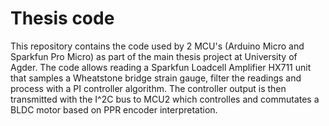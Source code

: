 # Thesis code

This repository contains the code used by 2 MCU's (Arduino Micro and Sparkfun Pro Micro) as part of the main thesis project at University of Agder. The code allows reading a Sparkfun Loadcell Amplifier HX711 unit that samples a Wheatstone bridge strain gauge, filter the readings and process with a PI controller algorithm. The controller output is then transmitted with the I^2C bus to MCU2 which controlles and commutates a BLDC motor based on PPR encoder interpretation.
